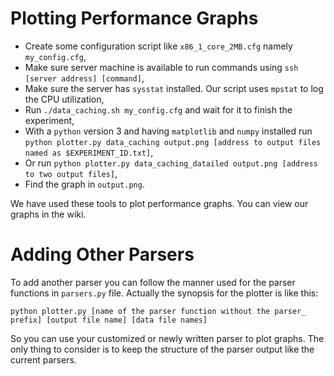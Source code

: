 # Plotting Performance Graphs

*  Create some configuration script like `x86_1_core_2MB.cfg` namely `my_config.cfg`,
*  Make sure server machine is available to run commands using `ssh [server address] [command]`,
*  Make sure the server has `sysstat` installed. Our script uses `mpstat` to log the CPU utilization,
*  Run `./data_caching.sh my_config.cfg` and wait for it to finish the experiment,
*  With a `python` version 3 and having `matplotlib` and `numpy` installed run `python plotter.py data_caching output.png [address to output files named as $EXPERIMENT_ID.txt]`,
*  Or run `python plotter.py data_caching_datailed output.png [address to two output files]`,
*  Find the graph in `output.png`.

We have used these tools to plot performance graphs. You can view our graphs in the wiki.

# Adding Other Parsers
To add another parser you can follow the manner used for the parser functions in `parsers.py` file. Actually the synopsis for the plotter is like this:

 ```
 python plotter.py [name of the parser function without the parser_ prefix] [output file name] [data file names]
 ```
So you can use your customized or newly written parser to plot graphs. The only thing to consider is to keep the structure of the parser output like the current parsers.
